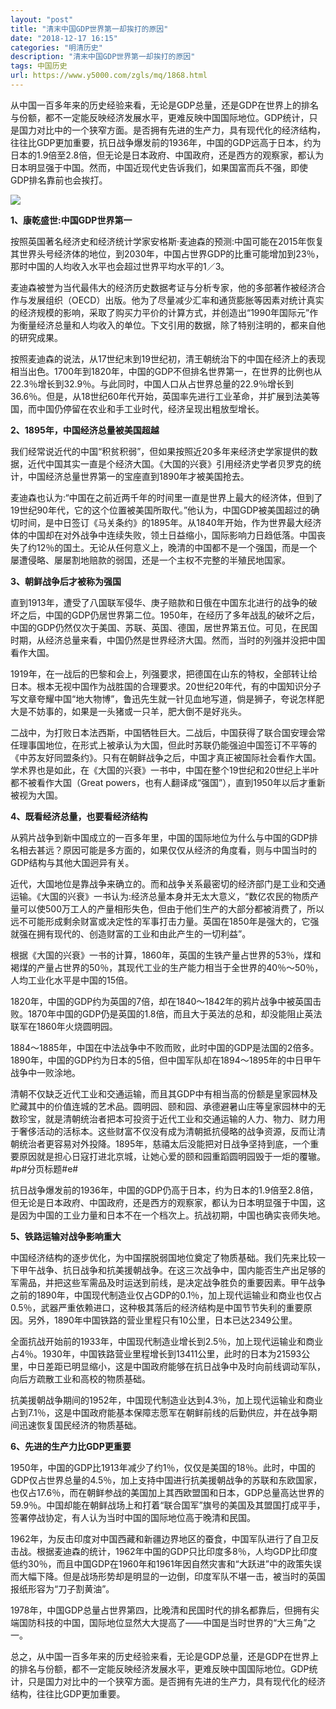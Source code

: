 ```yaml
---
layout: "post"
title: "清末中国GDP世界第一却挨打的原因"
date: "2018-12-17 16:15"
categories: "明清历史"
description: "清末中国GDP世界第一却挨打的原因"
tags: 中国历史
url: https://www.y5000.com/zgls/mq/1868.html
---
```






从中国一百多年来的历史经验来看，无论是GDP总量，还是GDP在世界上的排名与份额，都不一定能反映经济发展水平，更难反映中国国际地位。GDP统计，只是国力对比中的一个狭窄方面。是否拥有先进的生产力，具有现代化的经济结构，往往比GDP更加重要，抗日战争爆发前的1936年，中国的GDP远高于日本，约为日本的1.9倍至2.8倍，但无论是日本政府、中国政府，还是西方的观察家，都认为日本明显强于中国。然而，中国近现代史告诉我们，如果国富而兵不强，即使GDP排名靠前也会挨打。

![](https://img.y5000.com/uploads/allimg/131122/2-131122202406307.jpg)

**1、康乾盛世:中国GDP世界第一**

按照英国著名经济史和经济统计学家安格斯·麦迪森的预测:中国可能在2015年恢复其世界头号经济体的地位，到2030年，中国占世界GDP的比重可能增加到23％，那时中国的人均收入水平也会超过世界平均水平的1／3。

麦迪森被誉为当代最伟大的经济历史数据考证与分析专家，他的多部著作被经济合作与发展组织（OECD）出版。他为了尽量减少汇率和通货膨胀等因素对统计真实的经济规模的影响，采取了购买力平价的计算方式，并创造出“1990年国际元”作为衡量经济总量和人均收入的单位。下文引用的数据，除了特别注明的，都来自他的研究成果。

按照麦迪森的说法，从17世纪末到19世纪初，清王朝统治下的中国在经济上的表现相当出色。1700年到1820年，中国的GDP不但排名世界第一，在世界的比例也从22.3％增长到32.9％。与此同时，中国人口从占世界总量的22.9％增长到36.6％。但是，从18世纪60年代开始，英国率先进行工业革命，并扩展到法美等国，而中国仍停留在农业和手工业时代，经济呈现出粗放型增长。

**2、1895年，中国经济总量被美国超越**

我们经常说近代的中国“积贫积弱”，但如果按照近20多年来经济史学家提供的数据，近代中国其实一直是个经济大国。《大国的兴衰》引用经济史学者贝罗克的统计，中国经济总量世界第一的宝座直到1890年才被美国抢去。

麦迪森也认为:“中国在之前近两千年的时间里一直是世界上最大的经济体，但到了19世纪90年代，它的这个位置被美国所取代。”他认为，中国GDP被美国超过的确切时间，是中日签订《马关条约》的1895年。从1840年开始，作为世界最大经济体的中国却在对外战争中连续失败，领土日益缩小，国际影响力日趋低落。中国丧失了约12％的国土。无论从任何意义上，晚清的中国都不是一个强国，而是一个屡遭侵略、屡屡割地赔款的弱国，还是一个主权不完整的半殖民地国家。

**3、朝鲜战争后才被称为强国**

直到1913年，遭受了八国联军侵华、庚子赔款和日俄在中国东北进行的战争的破坏之后，中国的GDP仍居世界第二位。1950年，在经历了多年战乱的破坏之后，中国的GDP仍然仅次于美国、苏联、英国、德国，居世界第五位。可见，在民国时期，从经济总量来看，中国仍然是世界经济大国。然而，当时的列强并没把中国看作大国。

1919年，在一战后的巴黎和会上，列强要求，把德国在山东的特权，全部转让给日本。根本无视中国作为战胜国的合理要求。20世纪20年代，有的中国知识分子写文章夸耀中国“地大物博”，鲁迅先生就一针见血地写道，倘是狮子，夸说怎样肥大是不妨事的，如果是一头猪或一只羊，肥大倒不是好兆头。

二战中，为打败日本法西斯，中国牺牲巨大。二战后，中国获得了联合国安理会常任理事国地位，在形式上被承认为大国，但此时苏联仍能强迫中国签订不平等的《中苏友好同盟条约》。只有在朝鲜战争之后，中国才真正被国际社会看作大国。学术界也是如此，在《大国的兴衰》一书中，中国在整个19世纪和20世纪上半叶都不被看作大国（Great
powers，也有人翻译成“强国”），直到1950年以后才重新被视为大国。

**4、既看经济总量，也要看经济结构**

从鸦片战争到新中国成立的一百多年里，中国的国际地位为什么与中国的GDP排名相去甚远？原因可能是多方面的，如果仅仅从经济的角度看，则与中国当时的GDP结构与其他大国迥异有关。

近代，大国地位是靠战争来确立的。而和战争关系最密切的经济部门是工业和交通运输。《大国的兴衰》一书认为:经济总量本身并无太大意义，“数亿农民的物质产量可以使500万工人的产量相形失色，但由于他们生产的大部分都被消费了，所以远不可能形成剩余财富或决定性的军事打击力量。英国在1850年是强大的，它强就强在拥有现代的、创造财富的工业和由此产生的一切利益”。

根据《大国的兴衰》一书的计算，1860年，英国的生铁产量占世界的53％，煤和褐煤的产量占世界的50％，其现代工业的生产能力相当于全世界的40％～50％，人均工业化水平是中国的15倍。

1820年，中国的GDP约为英国的7倍，却在1840～1842年的鸦片战争中被英国击败。1870年中国的GDP仍是英国的1.8倍，而且大于英法的总和，却没能阻止英法联军在1860年火烧圆明园。

1884～1885年，中国在中法战争中不败而败，此时中国的GDP是法国的2倍多。1890年，中国的GDP约为日本的5倍，但中国军队却在1894～1895年的中日甲午战争中一败涂地。

清朝不仅缺乏近代工业和交通运输，而且其GDP中有相当高的份额是皇家园林及贮藏其中的价值连城的艺术品。圆明园、颐和园、承德避暑山庄等皇家园林中的无数珍宝，就是清朝统治者把本可投资于近代工业和交通运输的人力、物力、财力用于奢侈活动的活标本。这些财富不仅没有成为清朝抵抗侵略的战争资源，反而让清朝统治者更容易对外投降。1895年，慈禧太后没能把对日战争坚持到底，一个重要原因就是担心日寇打进北京城，让她心爱的颐和园重蹈圆明园毁于一炬的覆辙。#p#分页标题#e#

抗日战争爆发前的1936年，中国的GDP仍高于日本，约为日本的1.9倍至2.8倍，但无论是日本政府、中国政府，还是西方的观察家，都认为日本明显强于中国，这是因为中国的工业力量和日本不在一个档次上。抗战初期，中国也确实丧师失地。

**5、铁路运输对战争影响重大**

中国经济结构的逐步优化，为中国摆脱弱国地位奠定了物质基础。我们先来比较一下甲午战争、抗日战争和抗美援朝战争。在这三次战争中，国内能否生产出足够的军需品，并把这些军需品及时运送到前线，是决定战争胜负的重要因素。甲午战争之前的1890年，中国现代制造业仅占GDP的0.1％，加上现代运输业和商业也仅占0.5％，武器严重依赖进口，这种极其落后的经济结构是中国节节失利的重要原因。另外，1890年中国铁路的营业里程只有10公里，日本已达2349公里。

全面抗战开始前的1933年，中国现代制造业增长到2.5％，加上现代运输业和商业占4％。1930年，中国铁路营业里程增长到13411公里，此时的日本为21593公里，中日差距已明显缩小，这是中国政府能够在抗日战争中及时向前线调动军队，向后方疏散工业和高校的物质基础。

抗美援朝战争期间的1952年，中国现代制造业达到4.3％，加上现代运输业和商业占到7.1％，这是中国政府能基本保障志愿军在朝鲜前线的后勤供应，并在战争期间迅速恢复国民经济的物质基础。

**6、先进的生产力比GDP更重要**

1950年，中国的GDP比1913年减少了约1％，仅仅是美国的18％。此时，中国的GDP仅占世界总量的4.5％，加上支持中国进行抗美援朝战争的苏联和东欧国家，也仅占17.6％，而在朝鲜参战的美国加上其西欧盟国和日本，GDP总量高达世界的59.9％。中国却能在朝鲜战场上和打着“联合国军”旗号的美国及其盟国打成平手，签署停战协定，有人认为当时中国的国际地位高于晚清和民国。

1962年，为反击印度对中国西藏和新疆边界地区的蚕食，中国军队进行了自卫反击战。根据麦迪森的统计，1962年中国的GDP只比印度多8％，人均GDP比印度低约30％，而且中国GDP在1960年和1961年因自然灾害和“大跃进”中的政策失误而大幅下降。但是战场形势却是明显的一边倒，印度军队不堪一击，被当时的英国报纸形容为“刀子割黄油”。

1978年，中国GDP总量占世界第四，比晚清和民国时代的排名都靠后，但拥有尖端国防科技的中国，国际地位显然大大提高了——中国是当时世界的“大三角”之一。

总之，从中国一百多年来的历史经验来看，无论是GDP总量，还是GDP在世界上的排名与份额，都不一定能反映经济发展水平，更难反映中国国际地位。GDP统计，只是国力对比中的一个狭窄方面。是否拥有先进的生产力，具有现代化的经济结构，往往比GDP更加重要。
